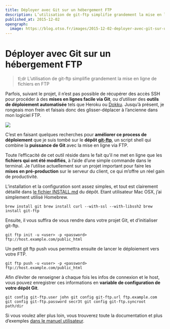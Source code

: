 ```yaml
---
title: Déployer avec Git sur un hébergement FTP
description: L’utilisation de git-ftp simplifie grandement la mise en ligne de fichiers en FTP
published_at: 2015-12-02
opengraph:
  image: https://blog.otso.fr/images/2015-12-02-deployer-avec-git-sur-un-hebergement-ftp/old-star-wars-guy.jpg
---
```


# Déployer avec Git sur un hébergement FTP

> tl;dr L’utilisation de git-ftp simplifie grandement la mise en ligne de fichiers en FTP

Parfois, suivant le projet, il n’est pas possible de récupérer des accès SSH pour procéder à des **mises en lignes facile via Git**, ou d’utiliser des **outils de déploiement automatisée** tels que Heroku ou [Dokku](http://blog.otso.fr/2015-12-02-deployer-avec-git-sur-un-hebergement-ftp.html). Jusqu’à présent, je rongeais mon frein et faisais donc des glisser-déplacer à l’ancienne dans mon logiciel FTP.

![](images/2015-12-02-deployer-avec-git-sur-un-hebergement-ftp/old-star-wars-guy.jpg)

C’est en faisant quelques recherches pour **améliorer ce process de déploiement** que je suis tombé sur le **dépôt [git-ftp](https://github.com/git-ftp/git-ftp)**, un script shell qui combine la **puissance de Git** avec la mise en ligne via FTP.

Toute l’efficacité de cet outil réside dans le fait qu’il ne met en ligne que les **fichiers qui ont été modifiés**, à l’aide d’une simple commande dans le terminal. Je l’utilise actuellement sur un projet important pour faire les **mises en pré-production** sur le serveur du client, ce qui m’offre un réel gain de productivité.

L’installation et la configuration sont assez simples, et tout est clairement détaillé dans [le fichier INSTALL.md](https://github.com/git-ftp/git-ftp/blob/master/INSTALL.md) du dépôt. Etant utilisateur Mac OSX, j’ai simplement utilisé Homebrew.

    brew install git brew install curl --with-ssl --with-libssh2 brew install git-ftp

Ensuite, il vous suffira de vous rendre dans votre projet Git, et d’initialiser git-ftp.

    git ftp init -u <user> -p <password> ftp://host.example.com/public_html

Un petit git ftp push vous permettra ensuite de lancer le déploiement vers votre FTP.

    git ftp push -u <user> -p <password> ftp://host.example.com/public_html

Afin d’éviter de renseigner à chaque fois les infos de connexion et le host, vous pouvez enregistrer ces informations en **variable de configuration de votre dépôt Git**.

    git config git-ftp.user john git config git-ftp.url ftp.example.com
    git config git-ftp.password secr3t git config git-ftp.syncroot path/dir

Si vous voulez aller plus loin, vous trouverez toute la documentation et plus d’exemples [dans le manuel utilisateur](https://github.com/git-ftp/git-ftp/blob/master/man/git-ftp.1.md).
